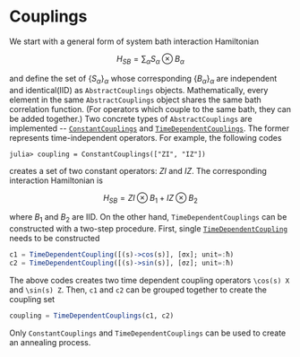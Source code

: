 # Couplings
We start with a general form of system bath interaction Hamiltonian
```math
  H_{SB} = \sum_\alpha S_\alpha\otimes B_\alpha
```
and define the set of $\{S_\alpha\}_\alpha$ whose corresponding $\{B_α\}_\alpha$ are independent and identical(IID) as `AbstractCouplings` objects. Mathematically, every element in the same `AbstractCouplings` object shares the same bath correlation function. (For operators which couple to the same bath, they can be added together.) Two concrete types of `AbstractCouplings` are implemented -- [`ConstantCouplings`](@ref) and [`TimeDependentCouplings`](@ref). The former represents time-independent operators. For example, the following codes
```julia-repl
julia> coupling = ConstantCouplings(["ZI", "IZ"])
```
creates a set of two constant operators: $ZI$ and $IZ$. The corresponding interaction Hamiltonian is
```math
  H_{SB} = ZI⊗B_1 + IZ⊗B_2
```
where $B_1$ and $B_2$ are IID. On the other hand, `TimeDependentCouplings` can be constructed with a two-step procedure. First, single [`TimeDependentCoupling`](@ref) needs to be constructed
```julia
c1 = TimeDependentCoupling([(s)->cos(s)], [σx]; unit=:ħ)
c2 = TimeDependentCoupling([(s)->sin(s)], [σz]; unit=:ħ)
```
The above codes creates two time dependent coupling operators ``\cos(s) X`` and ``\sin(s) Z``. Then, `c1` and `c2` can be grouped together to create the coupling set
```julia
coupling = TimeDependentCouplings(c1, c2)
```
Only `ConstantCouplings` and `TimeDependentCouplings` can be used to create an annealing process.
